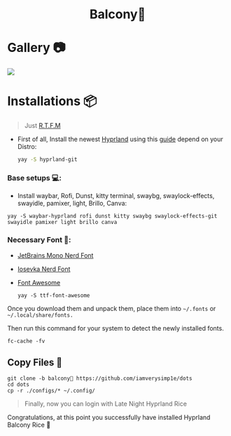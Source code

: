 <div align="center">
    <h1>Balcony🚊</h1>
</div>

# Gallery 📷
![](./ScreenShots/HyprLand/Rice.png)

# Installations 📦

> Just [R.T.F.M](https://en.wikipedia.org/wiki/RTFM)

- First of all, Install the newest [Hyprland](https://hyprland.org/) using this [guide](https://wiki.hyprland.org/Getting-Started/Installation/) depend on your Distro:

  ```zsh
  yay -S hyprland-git
  ```

### Base setups 💻:

- Install waybar, Rofi, Dunst, kitty terminal, swaybg, swaylock-effects, swayidle, pamixer, light, Brillo, Canva:

```
yay -S waybar-hyprland rofi dunst kitty swaybg swaylock-effects-git swayidle pamixer light brillo canva
```

### Necessary Font 🔑:

- [JetBrains Mono Nerd Font](https://github.com/ryanoasis/nerd-fonts/releases/download/v2.2.2/JetBrainsMono.zip)

- [Iosevka Nerd Font](https://github.com/ryanoasis/nerd-fonts/releases/download/v2.3.3/Iosevka.zip)

- [Font Awesome](https://archlinux.org/packages/community/any/ttf-font-awesome/)
  ```
  yay -S ttf-font-awesome
  ```

Once you download them and unpack them, place them into `~/.fonts` or `~/.local/share/fonts.`

Then run this command for your system to detect the newly installed fonts.

```
fc-cache -fv
```

## Copy Files 💾

```
git clone -b balcony🚊 https://github.com/iamverysimp1e/dots
cd dots
cp -r ./configs/* ~/.config/
```

> Finally, now you can login with Late Night Hyprland Rice

Congratulations, at this point you successfully have installed Hyprland Balcony Rice 🚊
